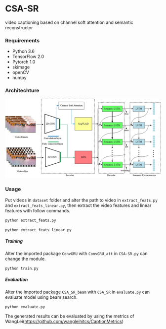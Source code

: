 # CSA-SR
video captioning based on channel soft attention and semantic reconstructor
### Requirements
* Python 3.6
* TensorFlow 2.0
* Pytorch 1.0
* skimage
* openCV
* numpy

###  Architechture
![image](https://github.com/YiyongHuang/CSA-SR/blob/master/Figure1.png)

### Usage
Put videos in `dataset` folder and alter the path to video in `extract_feats.py` and `extract_feats_linear.py`, then extract the video features and linear features with follow commands.
```python
python extract_feats.py
```
```python
python extract_feats_linear.py
```

##### Training
Alter the imported package `ConvGRU` with `ConvGRU_att` in `CSA-SR.py` can change the module.
```shell
python train.py
```

##### Evaluation
Alter the imported package `CSA_SR_beam` with `CSA_SR` in `evaluate.py` can evaluate model using beam search.
```shell
python evaluate.py
```

The generated results can be evaluated by using the metrics of WangLei(https://github.com/wangleihitcs/CaptionMetrics)

